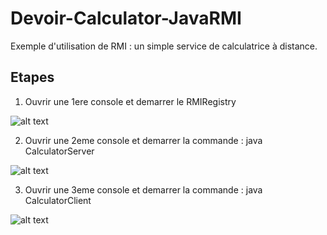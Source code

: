 # Devoir-Calculator-JavaRMI

Exemple d'utilisation de RMI : un simple service de calculatrice à distance.

## Etapes

1. Ouvrir une 1ere console et demarrer le RMIRegistry

![alt text](https://github.com/maroung13/Devoir-Calculator-JavaRMI/blob/main/images/rmiregistry.png?raw=true)

2. Ouvrir une 2eme console et demarrer la commande : java CalculatorServer

![alt text](https://github.com/maroung13/Devoir-Calculator-JavaRMI/blob/main/images/calculatorServer.png?raw=true)

3. Ouvrir une 3eme console et demarrer la commande : java CalculatorClient

![alt text](https://github.com/maroung13/Devoir-Calculator-JavaRMI/blob/main/images/calculatorClient.png?raw=true)
